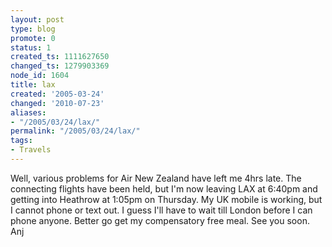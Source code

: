 ```yaml
---
layout: post
type: blog
promote: 0
status: 1
created_ts: 1111627650
changed_ts: 1279903369
node_id: 1604
title: lax
created: '2005-03-24'
changed: '2010-07-23'
aliases:
- "/2005/03/24/lax/"
permalink: "/2005/03/24/lax/"
tags:
- Travels
---
```

Well, various problems for Air New Zealand have left me 4hrs late.   The connecting flights have been held, but I'm now leaving LAX at 6:40pm and getting into Heathrow at 1:05pm on Thursday.  My UK mobile is working, but I cannot phone or text out.  I guess I'll have to wait till London before I can phone anyone.  Better go get my compensatory free meal.  See you soon. Anj
<!--break-->
